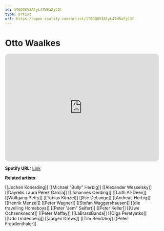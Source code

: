 ```yaml
---
id: 1T6DQ853AlyL47W8a2jC0f
type: artist
url: https://open.spotify.com/artist/1T6DQ853AlyL47W8a2jC0f
---
```

# Otto Waalkes

<iframe style="border-radius:12px" src="https://open.spotify.com/embed/artist/1T6DQ853AlyL47W8a2jC0f" width="100%" height="352" frameBorder="0" allowfullscreen="" allow="autoplay; clipboard-write; encrypted-media; fullscreen; picture-in-picture" loading="lazy"></iframe>

**Spotify URL:** [Link](https://open.spotify.com/artist/1T6DQ853AlyL47W8a2jC0f)

**Related artists:**

[[Jochen Konerding]]
[[Michael "Bully" Herbig]]
[[Alexander Wesselsky]]
[[Dayrelis Laura Pérez García]]
[[Johannes Oerding]]
[[Laith Al-Deen]]
[[Wolfgang Petry]]
[[Tobias Künzel]]
[[Ilse DeLange]]
[[Andreas Herbig]]
[[Henrik Menzel]]
[[Peter Wagner]]
[[Stefan Waggershausen]]
[[die travelling Homeboys]]
[[Peter "Jem" Seifert]]
[[Peter Keller]]
[[Uwe Ochsenknecht]]
[[Peter Maffay]]
[[LaBrassBanda]]
[[Olga Peretyatko]]
[[Udo Lindenberg]]
[[Jürgen Drews]]
[[Tim Bendzko]]
[[Peter Freudenthaler]]

